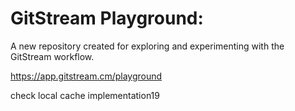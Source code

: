 # GitStream Playground:

A new repository created for exploring and experimenting with the GitStream workflow.

https://app.gitstream.cm/playground

check local cache implementation19